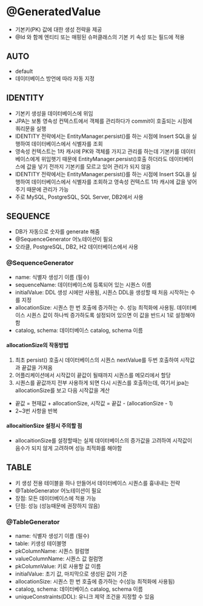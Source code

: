 # @GeneratedValue

- 기본키(PK) 값에 대한 생성 전략을 제공
- @Id 와 함께 엔티티 또는 매핑된 슈퍼클래스의 기본 키 속성 또는 필드에 적용

## AUTO
- default
- 데이터베이스 방언에 따라 자동 지정

## IDENTITY
- 기본키 생성을 데이터베이스에 위임 
- JPA는 보통 영속성 컨텍스트에서 객체를 관리하다가 commit이 호출되는 시점에 쿼리문을 실행
- IDENTITY 전략에서는 EntityManager.persist()를 하는 시점에 Insert SQL을 실행하여 데이터베이스에서 식별자를 조회
- 영속성 컨텍스트는 1차 캐시에 PK와 객체를 가지고 관리를 하는데 기본키를 데이터베이스에게 위임햇기 때문에 EntityManager.persist()호출 하더라도 데이터베이스에 값을 넣기 전까지 기본키를 모르고 있어 관리가 되지 않음
- IDENTITY 전략에서는 EntityManager.persist()를 하는 시점에 Insert SQL을 실행하여 데이터베이스에서 식별자를 조회하고 영속성 컨텍스트 1차 캐시에 값을 넣어주기 때문에 관리가 가능
- 주로 MySQL, PostgreSQL, SQL Server, DB2에서 사용

## SEQUENCE
- DB가 자동으로 숫자를 generate 해줌
- @SequenceGenerator 어노테이션이 필요
- 오라클, PostgreSQL, DB2, H2 데이터베이스에서 사용 

### @SequenceGenerator
- name: 식별자 생성기 이름 (필수)
- sequenceName: 데이터베이스에 등록되어 있는 시퀀스 이름 
- initialValue: DDL 생성 시에만 사용됨, 시퀀스 DDL을 생성할 때 처음 시작하는 수를 지정 
- allocationSize: 시퀀스 한 번 호출에 증가하는 수. 성능 최적화에 사용됨. 데이터베이스 시퀀스 값이 하나씩 증가하도록 설정되어 있으면 이 값을 반드시 1로 설정해야 함
- catalog, schema: 데이터베이스 catalog, schema 이름

#### allocationSize의 작동방법
1) 최초 persist() 호출시 데이터베이스의 시퀀스 nextValue를 두번 호출하여 시작값과 끝값을 가져옴
2) 어플리케이션에서 시작값이 끝값이 될때까지 시퀀스를 메모리에서 할당
3) 시퀀스를 끝값까지 전부 사용하게 되면 다시 시퀀스를 호출하는데, 여기서 jpa는 allocationSize를 보고 다음 시작값을 계산
- 끝값 = 현재값 + allocationSize, 시작값 = 끝값 - (allocationSize - 1)
- 2~3번 사항을 반복

#### allocaitionSize 설정시 주의할 점
- allocaitionSize를 설정할때는 실제 데이터베이스의 증가값을 고려하여 시작값이 음수가 되지 않게 고려하며 성능 최적화를 해야함

## TABLE
- 키 생성 전용 테이블을 하나 만들어서 데이터베이스 시퀀스를 흉내내는 전략
- @TableGenerator 어노테이션이 필요
- 장점: 모든 데이터베이스에 적용 가능
- 단점: 성능 (성능때문에 권장하지 않음)

### @TableGenerator
- name: 식별자 생성기 이름 (필수)
- table: 키생성 테이블명
- pkColumnName:	시퀀스 컬럼명
- valueColumnName: 시퀀스 값 컬럼명
- pkColumnValue: 키로 사용할 값 이름
- initialValue:	초기 값, 마지막으로 생성된 값이 기준
- allocationSize: 시퀀스 한 번 호출에 증가하는 수(성능 최적화에 사용됨)
- catalog, schema: 데이터베이스 catalog, schema 이름	 
- uniqueConstraints(DDL): 유니크 제약 조건을 지정할 수 있음